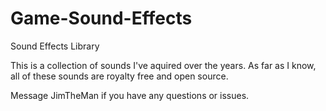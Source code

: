 # Game-Sound-Effects
Sound Effects Library

This is a collection of sounds I've aquired over the years. As far as I know, all of these sounds are royalty free and open source. 

Message JimTheMan if you have any questions or issues. 
